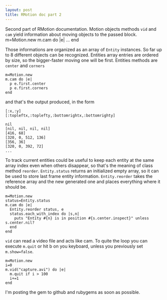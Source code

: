 ```yaml
---
layout: post
title: RMotion doc part 2
---
```

Second part of RMotion documentation.
Motion objects methods `vid` and `cam` yield information about moving objects to the passed block.
    m=Motion.new
    m.cam do |e| 
      ...
    end 

Those informations are organized as an array of `Entity` instances. So far up to 8 different objects can be recognized. Entities array entries are ordered by size, so the bigger-faster moving one will be first. Entities methods are `center` and `corners`

    m=Motion.new
    m.cam do |e| 
      p e.first.center
      p e.first.corners
    end 

and that's the output produced, in the form

    [:x,:y]
    [:topleftx,:toplefty,:bottomrightx,:bottomrighty]

    nil
    [nil, nil, nil, nil]
    [416, 68]
    [320, 0, 512, 136]
    [356, 36]
    [320, 0, 392, 72]
    ...

To track current entities could be useful to keep each entity at the same array index even when others disappear, so that's the meaning of class method `reorder`.
`Entity.status` returns an initialized empty array, so it can be used to store last frame entity information.
`Entity.reorder` takes the reference array and the new generated one and places everything where it should be.

    m=Motion.new
    status=Entity.status
    m.cam do |e| 
      Entity.reorder status, e
      status.each_with_index do |s,n|
        puts "Entity #{n} is in position #{s.center.inspect}" unless s.center.nil?
      end
    end 

`vid` can read a video file and acts like cam. To quite the loop you can execute `m.quit` or hit b on you keyboard, unless you previously set `m.show=false`.

    m=Motion.new
    i=0
    m.vid("capture.avi") do |e|
      m.quit if i > 100
      i+=1
    end 

I'm posting the gem to github and rubygems as soon as possible.
